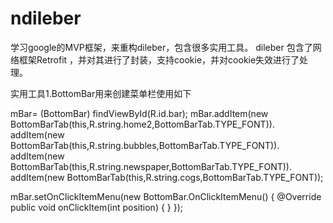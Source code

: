 # ndileber
学习google的MVP框架，来重构dileber，包含很多实用工具。
dileber 包含了网络框架Retrofit ，并对其进行了封装，支持cookie，并对cookie失效进行了处理。


实用工具1.BottomBar用来创建菜单栏使用如下

mBar= (BottomBar) findViewById(R.id.bar);
        mBar.addItem(new BottomBarTab(this,R.string.home2,BottomBarTab.TYPE_FONT)).
                addItem(new BottomBarTab(this,R.string.bubbles,BottomBarTab.TYPE_FONT)).
                addItem(new BottomBarTab(this,R.string.newspaper,BottomBarTab.TYPE_FONT)).
                addItem(new BottomBarTab(this,R.string.cogs,BottomBarTab.TYPE_FONT));

mBar.setOnClickItemMenu(new BottomBar.OnClickItemMenu() {
            @Override
            public void onClickItem(int position) {
           }
});
